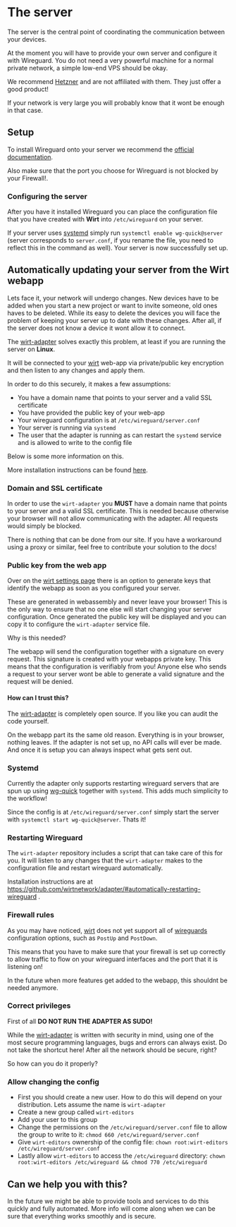 # The server

The server is the central point of coordinating the communication between your devices.

At the moment you will have to provide your own server and configure it with Wireguard.
You do not need a very powerful machine for a normal private network, a simple low-end VPS should be okay.

We recommend [Hetzner](https://www.hetzner.com/cloud) and are not affiliated with them. They just offer a good product!

If your network is very large you will probably know that it wont be enough in that case.

## Setup

To install Wireguard onto your server we recommend the [official documentation](https://www.wireguard.com/install/).

Also make sure that the port you choose for Wireguard is not blocked by your Firewall!.

### Configuring the server

After you have it installed Wireguard you can place the configuration file that you have created with **Wirt** into `/etc/wireguard` on your server.

If your server uses [systemd](https://systemd.io/) simply run `systemctl enable wg-quick@server` (server corresponds to `server.conf`, if you rename the file, you need to reflect this in the command as well). Your server is now successfully set up.

## Automatically updating your server from the Wirt webapp

Lets face it, your network will undergo changes. New devices have to be added when you start a new project or want to invite someone, old ones haves to be deleted.
While its easy to delete the devices you will face the problem of keeping your server up to date with these changes. After all, if the server does not know a device it wont allow it to connect.

The [wirt-adapter](https://github.com/wirt-network/adapter) solves exactly this problem, at least if you are running the server on **Linux**.

It will be connected to your [wirt](https://wirt.network) web-app via private/public key encryption and then listen to any changes and apply them.

In order to do this securely, it makes a few assumptions:

- You have a domain name that points to your server and a valid SSL certificate
- You have provided the public key of your web-app
- Your wireguard configuration is at `/etc/wireguard/server.conf`
- Your server is running via `systemd`
- The user that the adapter is running as can restart the `systemd` service and is allowed to write to the config file

Below is some more information on this.

More installation instructions can be found [here](https://github.com/wirt-network/adapter).

### Domain and SSL certificate

In order to use the `wirt-adapter` you **MUST** have a domain name that points to your server and a valid SSL certificate.
This is needed because otherwise your browser will not allow communicating with the adapter. All requests would simply be blocked.

There is nothing that can be done from our site. If you have a workaround using a proxy or similar, feel free to contribute your solution to the docs!

### Public key from the web app

Over on the [wirt settings page](https://wirt.network/settings) there is an option to generate keys that identify the webapp as soon as you configured your server.

These are generated in webassembly and never leave your browser! This is the only way to ensure that no one else will start changing your server configuration.
Once generated the public key will be displayed and you can copy it to configure the `wirt-adapter` service file.

Why is this needed?

The webapp will send the configuration together with a signature on every request. This signature is created with your webapps private key.
This means that the configuration is verifiably from you! Anyone else who sends a request to your server wont be able to generate a valid signature and the request will be denied.

#### How can I trust this?

The [wirt-adapter](https://github.com/wirt-network/adapter) is completely open source. If you like you can audit the code yourself.

On the webapp part its the same old reason. Everything is in your browser, nothing leaves. If the adapter is not set up, no API calls will ever be made.
And once it is setup you can always inspect what gets sent out.

### Systemd

Currently the adapter only supports restarting wireguard servers that are spun up using [wg-quick](https://git.zx2c4.com/wireguard-tools/about/src/man/wg-quick.8) together with `systemd`. This adds much simplicity to the workflow!

Since the config is at `/etc/wireguard/server.conf` simply start the server with `systemctl start wg-quick@server`. Thats it!

### Restarting Wireguard

The `wirt-adapter` repository includes a script that can take care of this for you.
It will listen to any changes that the `wirt-adapter` makes to the configuration file and restart wireguard automatically.

Installation instructions are at https://github.com/wirtnetwork/adapter/#automatically-restarting-wireguard .

### Firewall rules

As you may have noticed, [wirt](https://wirt.network) does not yet support all of [wireguards](https://wireguard.com) configuration options, such as `PostUp` and `PostDown`.

This means that you have to make sure that your firewall is set up correctly to allow traffic to flow on your wireguard interfaces and the port that it is listening on!

In the future when more features get added to the webapp, this shouldnt be needed anymore.

### Correct privileges

First of all **DO NOT RUN THE ADAPTER AS SUDO!**

While the [wirt-adapter](https://github.com/wirt-network/adapter) is written with security in mind, using one of the most secure programming languages, bugs and errors can always exist. Do not take the shortcut here! After all the network should be secure, right?

So how can you do it properly?

### Allow changing the config

- First you should create a new user. How to do this will depend on your distribution. Lets assume the name is `wirt-adapter`
- Create a new group called `wirt-editors`
- Add your user to this group
- Change the permissions on the `/etc/wireguard/server.conf` file to allow the group to write to it: `chmod 660 /etc/wireguard/server.conf`
- Give `wirt-editors` ownership of the config file: `chown root:wirt-editors /etc/wireguard/server.conf`
- Lastly allow `wirt-editors` to access the `/etc/wireguard` directory: `chown root:wirt-editors /etc/wireguard && chmod 770 /etc/wireguard`

## Can we help you with this?

In the future we might be able to provide tools and services to do this quickly and fully automated.
More info will come along when we can be sure that everything works smoothly and is secure.
